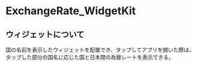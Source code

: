 # ExchangeRate_WidgetKit

## ウィジェットについて
国の名前を表示したウィジェットを配置でき、タップしてアプリを開いた際は、タップした部分の国名に応じた国と日本間の為替レートを表示できる。
